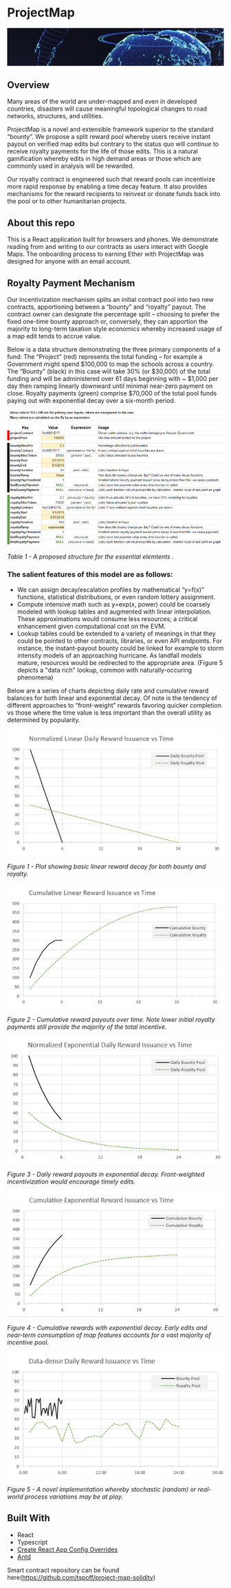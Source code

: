 # ProjectMap
![](https://github.com/justinschuldt/project-map-browser/blob/master/images/readme_logo.PNG)

## Overview
Many areas of the world are under-mapped and even in developed countries, disasters will cause meaningful topological changes to road networks, structures, and utilities.

ProjectMap is a novel and extensible framework superior to the standard “bounty”. We propose a split reward pool whereby users receive instant payout on verified map edits but contrary to the status quo will *continue* to receive royalty payments for the life of those edits. This is a natural gamification whereby edits in high demand areas or those which are commonly used in analysis will be rewarded.

Our royalty contract is engineered such that reward pools can incentivize more rapid response by enabling a time decay feature. It also provides mechanisms for the reward recipients to reinvest or donate funds back into the pool or to other humanitarian projects.

## About this repo
This is a React application built for browsers and phones. We demonstrate reading from and writing to our contracts as users interact with Google Maps. The onboarding process to earning Ether with ProjectMap was designed for anyone with an email account.

## Royalty Payment Mechanism
Our incentivization mechanism splits an initial contract pool into two new contracts, apportioning between a “bounty” and “royalty” payout. The contract owner can designate the percentage split – choosing to prefer the fixed one-time bounty approach or, conversely, they can apportion the majority to long-term taxation style economics whereby increased usage of a map edit tends to accrue value.

Below is a data structure demonstrating the three primary components of a fund: The “Project” (red) represents the total funding – for example a Government might spend $100,000 to map the schools across a country. The “Bounty” (black) in this case will take 30% (or $30,000) of the total funding and will be administered over 61 days beginning with ~ $1,000 per day then ramping linearly downward until minimal near-zero payment on close. Royalty payments (green) comprise $70,000 of the total pool funds paying out with exponential decay over a six-month period. 

![](https://github.com/justinschuldt/project-map-browser/blob/master/images/royalty_contract_model.PNG)

*Table 1 - A proposed structure for the essential elemtents .*



### The salient features of this model are as follows:
- We can assign decay/escalation profiles by mathematical “y=f(x)” functions, statistical distributions, or even random lottery assignment.
- Compute intensive math such as y=exp(x, power) could be coarsely modeled with lookup tables and augmented with linear interpolation. These approximations would consume less resources; a critical enhancement given computational cost on the EVM.
- Lookup tables could be extended to a variety of meanings in that they could be pointed to other contracts, libraries, or even API endpoints. For instance, the instant-payout bounty could be linked for example to storm intensity models of an approaching hurricane. As landfall models mature, resources would be redirected to the appropriate area. (Figure 5 depicts a "data rich" lookup, common with naturally-occuring phenomena)

Below are a series of charts depicting daily rate and cumulative reward balances for both linear and exponential decay. Of note is the tendency of different approaches to “front-weight” rewards favoring quicker completion vs those where the time value is less important than the overall utility as determined by popularity.


![](https://github.com/justinschuldt/project-map-browser/blob/master/images/charts/linear_daily.PNG)

*Figure 1 - Plot showing basic linear reward decay for both bounty and royalty.*



![](https://github.com/justinschuldt/project-map-browser/blob/master/images/charts/linear_cumulative.PNG)

*Figure 2 - Cumulative reward payouts over time. Note lower initial royalty payments still provide the majority of the total incentive.*



![](https://github.com/justinschuldt/project-map-browser/blob/master/images/charts/exponential_daily.PNG)

*Figure 3 - Daily reward payouts in exponential decay. Front-weighted incentivization would encourage timely edits.*



![](https://github.com/justinschuldt/project-map-browser/blob/master/images/charts/exponential_cumulative.PNG)

*Figure 4 - Cumulative rewards with exponential decay. Early edits and near-term consumption of map features accounts for a vast majority of incentive pool.*


![](https://github.com/justinschuldt/project-map-browser/blob/master/images/charts/data-dense_daily.PNG)

*Figure 5 - A novel implementation whereby stochastic (random) or real-world process variations may be at play.*

## Built With

- React
- Typescript
- [Create React App Config Overrides](https://github.com/sharegate/craco)
- [Antd](https://ant.design/docs/react/introduce)

Smart contract repository can be found here(https://github.com/tspoff/project-map-solidity)
